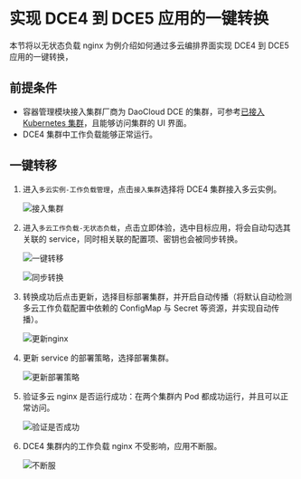 # 实现 DCE4 到 DCE5 应用的一键转换

本节将以无状态负载 nginx 为例介绍如何通过多云编排界面实现 DCE4 到 DCE5 应用的一键转换，

## 前提条件

- 容器管理模块接入集群厂商为 DaoCloud DCE 的集群，可参考[已接入 Kubernetes 集群](../cluster.md)，且能够访问集群的 UI 界面。
- DCE4 集群中工作负载能够正常运行。

## 一键转移

1. 进入`多云实例-工作负载管理`，点击`接入集群`选择将 DCE4 集群接入多云实例。

    ![接入集群](https://docs.daocloud.io/daocloud-docs-images/docs/kairship/images/conversion01.png)

2. 进入`多云工作负载-无状态负载`，点击立即体验，选中目标应用，将会自动勾选其关联的 service，同时相关联的配置项、密钥也会被同步转换。

    ![一键转移](https://docs.daocloud.io/daocloud-docs-images/docs/kairship/images/conversion02.png)

    ![同步转换](https://docs.daocloud.io/daocloud-docs-images/docs/kairship/images/conversion03.png)

3. 转换成功后点击更新，选择目标部署集群，并开启自动传播（将默认自动检测多云工作负载配置中依赖的 ConfigMap 与 Secret 等资源，并实现自动传播）。

    ![更新nginx](https://docs.daocloud.io/daocloud-docs-images/docs/kairship/images/conversion04.png)

4. 更新 service 的部署策略，选择部署集群。

    ![更新部署策略](https://docs.daocloud.io/daocloud-docs-images/docs/kairship/images/conversion05.png)

5. 验证多云 nginx 是否运行成功：在两个集群内 Pod 都成功运行，并且可以正常访问。

    ![验证是否成功](https://docs.daocloud.io/daocloud-docs-images/docs/kairship/images/conversion06.png)

6. DCE4 集群内的工作负载 nginx 不受影响，应用不断服。

    ![不断服](https://docs.daocloud.io/daocloud-docs-images/docs/kairship/images/conversion07.png)
